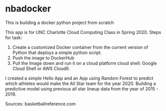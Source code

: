# nbadocker
This is building a docker python project from scratch


This app is for UNC Charlotte Cloud Computing Class in Spring 2020. Steps for task:

1. Create a customized Docker container from the current version of Python that deploys a simple python script.
2. Push the image to DockerHub
3. Pull the Image down and run it on a cloud platform cloud shell: Google Cloud Shell or AWS Cloud9.

I created a simple Hello App and an App using Random Forest to predict which athletes would make the All Star team for the year 2020. Building a predictive model using previous all star lineup data from the year of 2015 - 2019. 

Sources: basketballreference.com
